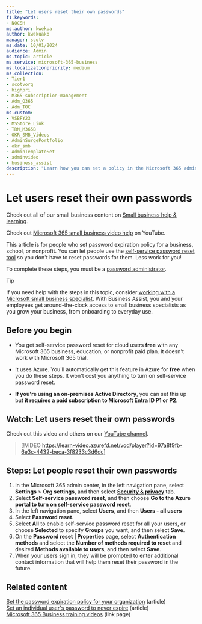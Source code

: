```yaml
---
title: "Let users reset their own passwords"
f1.keywords:
- NOCSH
ms.author: kwekua
author: kwekuako
manager: scotv
ms.date: 10/01/2024
audience: Admin
ms.topic: article
ms.service: microsoft-365-business
ms.localizationpriority: medium
ms.collection: 
- Tier1
- scotvorg
- highpri
- M365-subscription-management
- Adm_O365
- Adm_TOC
ms.custom:
- VSBFY23
- MSStore_Link
- TRN_M365B
- OKR_SMB_Videos
- AdminSurgePortfolio
- okr_smb
- AdminTemplateSet
- adminvideo
- business_assist
description: "Learn how you can set a policy in the Microsoft 365 admin center to allow users to reset their own passwords using the self-service password reset tool."
---
```


# Let users reset their own passwords

Check out all of our small business content on [Small business help & learning](https://go.microsoft.com/fwlink/?linkid=2224585).

Check out [Microsoft 365 small business video help](https://go.microsoft.com/fwlink/?linkid=2197659) on YouTube.

This article is for people who set password expiration policy for a business, school, or nonprofit. You can let people use the [self-service password reset tool](https://go.microsoft.com/fwlink/p/?LinkId=522677) so you don't have to reset passwords for them. Less work for you!

To complete these steps, you must be a [password administrator](about-admin-roles.md).

> [!TIP]
> If you need help with the steps in this topic, consider [working with a Microsoft small business specialist](https://go.microsoft.com/fwlink/?linkid=2186871). With Business Assist, you and your employees get around-the-clock access to small business specialists as you grow your business, from onboarding to everyday use.

## Before you begin
  
- You get self-service password reset for cloud users **free** with any Microsoft 365 business, education, or nonprofit paid plan. It doesn't work with Microsoft 365 trial.

- It uses Azure. You'll automatically get this feature in Azure for **free** when you do these steps. It won't cost you anything to turn on self-service password reset.

- **If you're using an on-premises Active Directory**, you can set this up but **it requires a paid subscription to Microsoft Entra ID P1 or P2**.

## Watch: Let users reset their own passwords

Check out this video and others on our [YouTube channel](https://go.microsoft.com/fwlink/?linkid=2198214).

> [!VIDEO https://learn-video.azurefd.net/vod/player?id=97a8f9fb-6e3c-4432-beca-3f8233c3d6dc]

## Steps: Let people reset their own passwords

1. In the Microsoft 365 admin center, in the left navigation pane, select **Settings** > **Org settings**, and then select <a href="https://go.microsoft.com/fwlink/p/?linkid=2072756" target="_blank">**Security & privacy**</a> tab.
1. Select **Self-service password reset**, and then choose **Go to the Azure portal to turn on self-service password reset**.
1. In the left navigation pane, select **Users**, and then **Users - all users**
1. Select **Password reset**.
1. Select **All** to enable self-service password reset for all your users, or choose **Selected** to specify **Groups** you want, and then select **Save**.
1. On the **Password reset | Properties** page, select **Authentication methods** and select the **Number of methods required to reset** and desired **Methods available to users**, and then select **Save**.
1. When your users sign in, they will be prompted to enter additional contact information that will help them reset their password in the future.

## Related content

[Set the password expiration policy for your organization](../manage/set-password-expiration-policy.md) (article)\
[Set an individual user's password to never expire](set-password-to-never-expire.md) (article)\
[Microsoft 365 Business training videos](../../business-video/index.yml) (link page)
